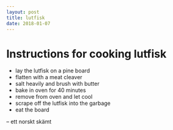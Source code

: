 ```yaml
---
layout: post
title: lutfisk
date: 2018-01-07
---
```


Instructions for cooking lutfisk
=================

* lay the lutfisk on a pine board
* flatten with a meat cleaver
* salt heavily and brush with butter
* bake in oven for 40 minutes
* remove from oven and let cool
* scrape off the lutfisk into the garbage
* eat the board

&ndash; ett norskt skämt
